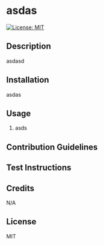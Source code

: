 # asdas

[![License: MIT](https://img.shields.io/badge/License-MIT-yellow.svg)](https://opensource.org/licenses/MIT)

## Description

asdasd

## Installation

asdas

## Usage

01. asds


## Contribution Guidelines



## Test Instructions



## Credits

N/A

## License

MIT